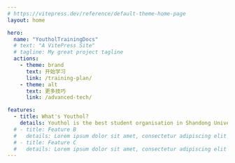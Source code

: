 ```yaml
---
# https://vitepress.dev/reference/default-theme-home-page
layout: home

hero:
  name: "YoutholTrainingDocs"
  # text: "A VitePress Site"
  # tagline: My great project tagline
  actions:
    - theme: brand
      text: 开始学习
      link: /training-plan/
    - theme: alt
      text: 更多技巧
      link: /advanced-tech/

features:
  - title: What's Youthol?
    details: Youthol is the best student organisation in Shandong University of Technology.
  # - title: Feature B
  #   details: Lorem ipsum dolor sit amet, consectetur adipiscing elit
  # - title: Feature C
  #   details: Lorem ipsum dolor sit amet, consectetur adipiscing elit
---
```

